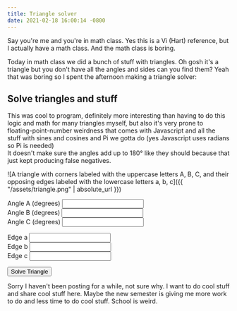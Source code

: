 ```yaml
---
title: Triangle solver
date: 2021-02-18 16:00:14 -0800
---
```

Say you're me and you're in math class. Yes this is a Vi (Hart) reference, but I actually have a math class. And the math class is boring.

Today in math class we did a bunch of stuff with triangles. Oh gosh it's a triangle but you don't have all the angles and sides can you find them? Yeah that was boring so I spent the afternoon making a triangle solver:
## Solve triangles and stuff
This was cool to program, definitely more interesting than having to do this logic and math for many triangles myself, but also it's very prone to floating-point-number weirdness that comes with Javascript and all the stuff with sines and cosines and Pi we gotta do (yes Javascript uses radians so Pi is needed)  
It doesn't make sure the angles add up to 180° like they should because that just kept producing false negatives.

![A triangle with corners labeled with the uppercase letters A, B, C, and their opposing edges labeled with the lowercase letters a, b, c]({{ "/assets/triangle.png" | absolute_url }})

<label>Angle A (degrees) <input type="number" min="0" max="180" step="any" id="A" /></label>  
<label>Angle B (degrees) <input type="number" min="0" max="180" step="any" id="B" /></label>  
<label>Angle C (degrees) <input type="number" min="0" max="180" step="any" id="C" /></label>

<label>Edge a <input type="number" min="0" step="any" id="a" /></label>  
<label>Edge b <input type="number" min="0" step="any" id="b" /></label>  
<label>Edge c <input type="number" min="0" step="any" id="c" /></label>

<button type="button" id="solve">Solve Triangle</button>
<div id="solved"></div>
<script>
const degrees = Math.PI/180; // need this to convert angles between degrees and radians
function solveTriangle(A,B,C,a,b,c) { // given a triangle with angles A, B, C (degrees) and edges a, b, c, solves for any missing values
	const knownEdgeCount = (!isNaN(a))+(!isNaN(b))+(!isNaN(c)), knownAngleCount = (!isNaN(A))+(!isNaN(B))+(!isNaN(C)); // count known edges and angles
	console.log(knownEdgeCount);
	console.log(knownAngleCount);
	if (knownEdgeCount==0) return "Triangle cannot be solved with 0 edges";
	switch (knownAngleCount) {
		case 0:
			if (knownEdgeCount==3) B = Math.acos((b*b-c*c-a*a)/(-2*a*c))/degrees; // find one angle if all edges are known
			else return "Not enough angles to solve";
		case 1:
			if (knownEdgeCount==1) return "Not enough angles to solve";
			[a,b,c] = [a||Math.sqrt(b*b+c*c-2*c*b*Math.cos(A*degrees)),b||Math.sqrt(c*c+a*a-2*a*c*Math.cos(B*degrees)),c||Math.sqrt(a*a+b*b-2*a*b*Math.cos(C*degrees))]; // for case where the known angle isn't opposite to an edge
			const common = (Math.sin(A*degrees)/a)||(Math.sin(B*degrees)/b)||(Math.sin(C*degrees)/c); // use sine law to find 1 or 2 more angles
			[A,B,C] = [A||(Math.asin(a*common)/degrees), B||(Math.asin(b*common)/degrees), C||(Math.asin(c*common)/degrees)];
		case 2:
			const finalAngle = 180-(A||0)-(B||0)-(C||0); // angles in a triangle always add up to 180 degrees
			[A,B,C] = [A||finalAngle, B||finalAngle, C||finalAngle];
	}
	console.log([A,B,C])
	if (A>0&&B>0&&C>0) { // sanity check for angles
		// find edges (using sine law)
		const common = (a/Math.sin(A*degrees))||(b/Math.sin(B*degrees))||(c/Math.sin(C*degrees));
		[a,b,c] = [a||(common*Math.sin(A*degrees)), b||(common*Math.sin(B*degrees)), c||(common*Math.sin(C*degrees))];
		console.log([a,b,c])
		if (a>0 && b>0 && c>0 && a<b+c && b<a+c && c<a+b) return [A,B,C,a,b,c]; // sanity check for edges, return triangle if fine
		else return "Invalid edges"
	}
	else return "Invalid angles";
}
document.getElementById("solve").addEventListener("click", ()=>{
	const solved = solveTriangle(
	Number(document.getElementById("A").value||NaN),
	Number(document.getElementById("B").value||NaN),
	Number(document.getElementById("C").value||NaN),
	Number(document.getElementById("a").value||NaN),
	Number(document.getElementById("b").value||NaN),
	Number(document.getElementById("c").value||NaN));
	if (typeof solved === "object") document.getElementById("solved").innerHTML = "Angle A (degrees): "+solved[0]+"<br />Angle B (degrees): "+solved[1]+"<br />Angle C (degrees): "+solved[2]+"<br /><br />Edge a: "+solved[3]+"<br />Edge b: "+solved[4]+"<br />Edge c: "+solved[5];
	else document.getElementById("solved").innerText = solved;
});
</script>

Sorry I haven't been posting for a while, not sure why. I want to do cool stuff and share cool stuff here. Maybe the new semester is giving me more work to do and less time to do cool stuff. School is weird.
